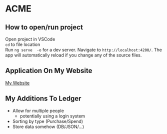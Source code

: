 # ACME

## How to open/run project
Open project in VSCode <br />
`cd` to file location  <br />
Run `ng serve  -o` for a dev server. Navigate to `http://localhost:4200/`. The app will automatically reload if you change any of the source files.

## Application On My Website
<a href="http://mattzahar.info" target="_blank">My Website</a>

## My Additions To Ledger
- Allow for multiple people 
    - potentially using a login system
- Sorting by type (Purchase/Spend)
- Store data somehow (DB/JSON/...)



